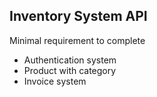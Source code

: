 ## Inventory System API

Minimal requirement to complete

* Authentication system
* Product with category
* Invoice system
